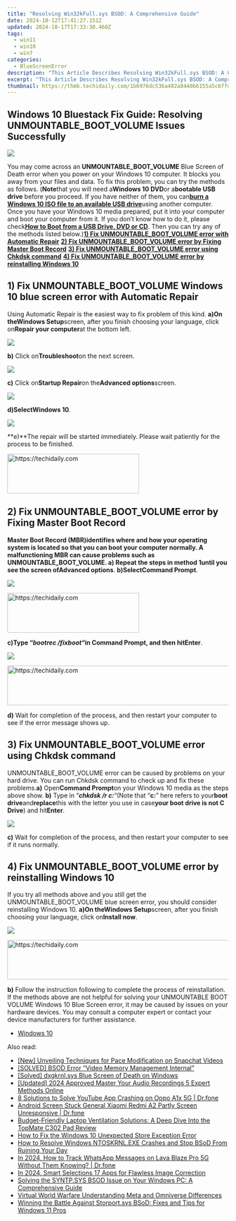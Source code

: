 ```yaml
---
title: "Resolving Win32kFull.sys BSOD: A Comprehensive Guide"
date: 2024-10-12T17:41:27.151Z
updated: 2024-10-17T17:33:30.460Z
tags:
  - win11
  - win10
  - win7
categories:
  - BlueScreenError
description: "This Article Describes Resolving Win32kFull.sys BSOD: A Comprehensive Guide"
excerpt: "This Article Describes Resolving Win32kFull.sys BSOD: A Comprehensive Guide"
thumbnail: https://thmb.techidaily.com/1b6976dc536a482a8440b6155a5c6ffdb602672c280e778006363b18d82c63d3.jpg
---
```


## Windows 10 Bluestack Fix Guide: Resolving UNMOUNTABLE_BOOT_VOLUME Issues Successfully

![](https://images.drivereasy.com/wp-content/uploads/2017/05/img_5928ec40c3439.jpg)

You may come across an **UNMOUNTABLE\_BOOT\_VOLUME** Blue Screen of Death error when you power on your Windows 10 computer. It blocks you away from your files and data. To fix this problem, you can try the methods as follows. (**Note**that you will need a**Windows 10 DVD**or a**bootable USB drive** before you proceed. If you have neither of them, you can[**burn a Windows 10 ISO file to an available USB drive**](https://tools.techidaily.com/drivereasy/download/)using another computer. Once you have your Windows 10 media prepared, put it into your computer and boot your computer from it. If you don’t know how to do it, please check[**How to Boot from a USB Drive, DVD or CD**](https://tools.techidaily.com/drivereasy/download/). Then you can try any of the methods listed below.)[**1) Fix UNMOUNTABLE_BOOT_VOLUME error with Automatic Repair**](https://tools.techidaily.com/drivereasy/download/) [**2) Fix UNMOUNTABLE_BOOT_VOLUME error by Fixing Master Boot Record**](https://tools.techidaily.com/drivereasy/download/) [**3) Fix UNMOUNTABLE_BOOT_VOLUME error using Chkdsk command**](https://tools.techidaily.com/drivereasy/download/) [**4) Fix UNMOUNTABLE_BOOT_VOLUME error by reinstalling Windows 10**](https://tools.techidaily.com/drivereasy/download/) [](https://tools.techidaily.com/drivereasy/download/) [](https://tools.techidaily.com/drivereasy/download/)

## **1) Fix UNMOUNTABLE\_BOOT\_VOLUME Windows 10 blue screen error with Automatic Repair**

Using Automatic Repair is the easiest way to fix problem of this kind. **a)**On the**Windows Setup**screen, after you finish choosing your language, click on**Repair your computer**at the bottom left.

![](https://images.drivereasy.com/wp-content/uploads/2017/05/img_5929380a376f8.png)

**b)** Click on**Troubleshoot**on the next screen.

![](https://images.drivereasy.com/wp-content/uploads/2017/05/img_5929362e0888f.png)

**c)** Click on**Startup Repair**on the**Advanced options**screen.

![](https://images.drivereasy.com/wp-content/uploads/2017/05/img_592936b31eabd.png)

**d)**Select**Windows 10**.

![](https://images.drivereasy.com/wp-content/uploads/2017/05/img_5928ff4c7b040.png)

**e)**The repair will be started immediately. Please wait patiently for the process to be finished.

<!-- affiliate ads begin -->
<a href="https://aligracehair.sjv.io/c/5597632/1925484/19272" target="_top" id="1925484">
  <img src="//a.impactradius-go.com/display-ad/19272-1925484" border="0" alt="https://techidaily.com" width="300" height="90"/>
</a>
<img height="0" width="0" src="https://aligracehair.sjv.io/i/5597632/1925484/19272" style="position:absolute;visibility:hidden;" border="0" />
<!-- affiliate ads end -->

## **2) Fix UNMOUNTABLE\_BOOT\_VOLUME error by Fixing Master Boot Record**

**Master Boot Record (MBR)**identifies where and how your operating system is located so that you can boot your computer normally. A malfunctioning MBR can cause problems such as UNMOUNTABLE\_BOOT\_VOLUME. **a)** **Repeat the steps in method 1**until you see the screen of**Advanced options**. **b)**Select**Command Prompt**.

![](https://images.drivereasy.com/wp-content/uploads/2017/05/img_592936ce6af22.png)

<!-- affiliate ads begin -->
<a href="https://aligracehair.sjv.io/c/5597632/1997675/19272" target="_top" id="1997675">
  <img src="//a.impactradius-go.com/display-ad/19272-1997675" border="0" alt="https://techidaily.com" width="300" height="90"/>
</a>
<img height="0" width="0" src="https://aligracehair.sjv.io/i/5597632/1997675/19272" style="position:absolute;visibility:hidden;" border="0" />
<!-- affiliate ads end -->

**c)**Type “_**bootrec /fixboot**_“in Command Prompt, and then hit**Enter**.

![](https://images.drivereasy.com/wp-content/uploads/2017/05/img_592929886a4b2.png)

<!-- affiliate ads begin -->
<a href="https://appsumo.8odi.net/c/5597632/2100530/7443" target="_top" id="2100530">
  <img src="//a.impactradius-go.com/display-ad/7443-2100530" border="0" alt="https://techidaily.com" width="728" height="90"/>
</a>
<img height="0" width="0" src="https://appsumo.8odi.net/i/5597632/2100530/7443" style="position:absolute;visibility:hidden;" border="0" />
<!-- affiliate ads end -->

**d)** Wait for completion of the process, and then restart your computer to see if the error message shows up.

## **3) Fix UNMOUNTABLE\_BOOT\_VOLUME error using Chkdsk command**

UNMOUNTABLE\_BOOT\_VOLUME error can be caused by problems on your hard drive. You can run Chkdsk command to check up and fix these problems.**a)** Open**Command Prompt**on your Windows 10 media as the steps above show. **b)** Type in “_**chkdsk /r c:**_“(Note that “**c:**” here refers to your**boot drive**and**replace**this with the letter you use in case**your boot drive is not C Drive**) and hit**Enter**.

![](https://images.drivereasy.com/wp-content/uploads/2017/05/img_592929bf2b117.png)

**c)**  Wait for completion of the process, and then restart your computer to see if it runs normally.

## **4) Fix UNMOUNTABLE\_BOOT\_VOLUME error by reinstalling Windows 10**

If you try all methods above and you still get the  UNMOUNTABLE\_BOOT\_VOLUME blue screen error, you should consider reinstalling Windows 10. **a)**On the**Windows Setup**screen, after you finish choosing your language, click on**Install now**.

![](https://images.drivereasy.com/wp-content/uploads/2017/05/img_5929382b8ea6b.png)

<!-- affiliate ads begin -->
<a href="https://ephamedtechinc.pxf.io/c/5597632/2137201/26400" target="_top" id="2137201">
  <img src="//a.impactradius-go.com/display-ad/26400-2137201" border="0" alt="https://techidaily.com" width="728" height="90"/>
</a>
<img height="0" width="0" src="https://ephamedtechinc.pxf.io/i/5597632/2137201/26400" style="position:absolute;visibility:hidden;" border="0" />
<!-- affiliate ads end -->

**b)** Follow the instruction following to complete the process of reinstallation. If the methods above are not helpful for solving your UNMOUNTABLE BOOT VOLUME Windows 10 Blue Screen error, it may be caused by issues on your hardware devices. You may consult a computer expert or contact your device manufacturers for further assistance.

* [Windows 10](https://tools.techidaily.com/drivereasy/download/)

<ins class="adsbygoogle"
     style="display:block"
     data-ad-format="autorelaxed"
     data-ad-client="ca-pub-7571918770474297"
     data-ad-slot="1223367746"></ins>

<ins class="adsbygoogle"
     style="display:block"
     data-ad-client="ca-pub-7571918770474297"
     data-ad-slot="8358498916"
     data-ad-format="auto"
     data-full-width-responsive="true"></ins>

<span class="atpl-alsoreadstyle">Also read:</span>
<div><ul>
<li><a href="https://some-guidance.techidaily.com/new-unveiling-techniques-for-pace-modification-on-snapchat-videos/"><u>[New] Unveiling Techniques for Pace Modification on Snapchat Videos</u></a></li>
<li><a href="https://blue-screen-error.techidaily.com/1723199742332-solved-bsod-error-video-memory-management-internal/"><u>[SOLVED] BSOD Error “Video Memory Management Internal”</u></a></li>
<li><a href="https://blue-screen-error.techidaily.com/solved-dxgkrnlsys-blue-screen-of-death-on-windows/"><u>[Solved] dxgkrnl.sys Blue Screen of Death on Windows</u></a></li>
<li><a href="https://visual-screen-recording.techidaily.com/updated-2024-approved-master-your-audio-recordings-5-expert-methods-online/"><u>[Updated] 2024 Approved Master Your Audio Recordings 5 Expert Methods Online</u></a></li>
<li><a href="https://howto.techidaily.com/8-solutions-to-solve-youtube-app-crashing-on-oppo-a1x-5g-drfone-by-drfone-fix-android-problems-fix-android-problems/"><u>8 Solutions to Solve YouTube App Crashing on Oppo A1x 5G | Dr.fone</u></a></li>
<li><a href="https://howto.techidaily.com/android-screen-stuck-general-xiaomi-redmi-a2-partly-screen-unresponsive-drfone-by-drfone-fix-android-problems-fix-android-problems/"><u>Android Screen Stuck General Xiaomi Redmi A2 Partly Screen Unresponsive | Dr.fone</u></a></li>
<li><a href="https://buynow-info.techidaily.com/budget-friendly-laptop-ventilation-solutions-a-deep-dive-into-the-topmate-c302-pad-review/"><u>Budget-Friendly Laptop Ventilation Solutions: A Deep Dive Into the TopMate C302 Pad Review</u></a></li>
<li><a href="https://blue-screen-error.techidaily.com/how-to-fix-the-windows-10-unexpected-store-exception-error/"><u>How to Fix the Windows 10 Unexpected Store Exception Error</u></a></li>
<li><a href="https://blue-screen-error.techidaily.com/how-to-resolve-windows-ntoskrnlexe-crashes-and-stop-bsod-from-ruining-your-day/"><u>How to Resolve Windows NTOSKRNL.EXE Crashes and Stop BSoD From Ruining Your Day</u></a></li>
<li><a href="https://android-location-track.techidaily.com/in-2024-how-to-track-whatsapp-messages-on-lava-blaze-pro-5g-without-them-knowing-drfone-by-drfone-virtual-android/"><u>In 2024, How to Track WhatsApp Messages on Lava Blaze Pro 5G Without Them Knowing? | Dr.fone</u></a></li>
<li><a href="https://extra-guidance.techidaily.com/in-2024-smart-selections-17-apps-for-flawless-image-correction/"><u>In 2024, Smart Selections 17 Apps for Flawless Image Correction</u></a></li>
<li><a href="https://blue-screen-error.techidaily.com/solving-the-syntpsys-bsod-issue-on-your-windows-pc-a-comprehensive-guide/"><u>Solving the SYNTP.SYS BSOD Issue on Your Windows PC: A Comprehensive Guide</u></a></li>
<li><a href="https://extra-resources.techidaily.com/virtual-world-warfare-understanding-meta-and-omniverse-differences/"><u>Virtual World Warfare Understanding Meta and Omniverse Differences</u></a></li>
<li><a href="https://blue-screen-error.techidaily.com/winning-the-battle-against-storportsys-bsod-fixes-and-tips-for-windows-11-pros/"><u>Winning the Battle Against Storport.sys BSoD: Fixes and Tips for Windows 11 Pros</u></a></li>
</ul></div>

